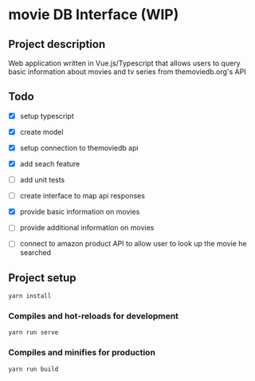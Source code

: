 # movie DB Interface (WIP)

## Project description
Web application written in Vue.js/Typescript that allows users to query basic information about movies and tv series from themoviedb.org's API
## Todo
- [x] setup typescript
- [x] create model
- [X] setup connection to themoviedb api
- [x] add seach feature
- [ ] add unit tests
- [ ] create interface to map api responses
- [X] provide basic information on movies
- [ ] provide additional information on movies
- [ ] connect to amazon product API to allow user to look up the movie he searched



## Project setup
```
yarn install
```

### Compiles and hot-reloads for development
```
yarn run serve
```

### Compiles and minifies for production
```
yarn run build
```
